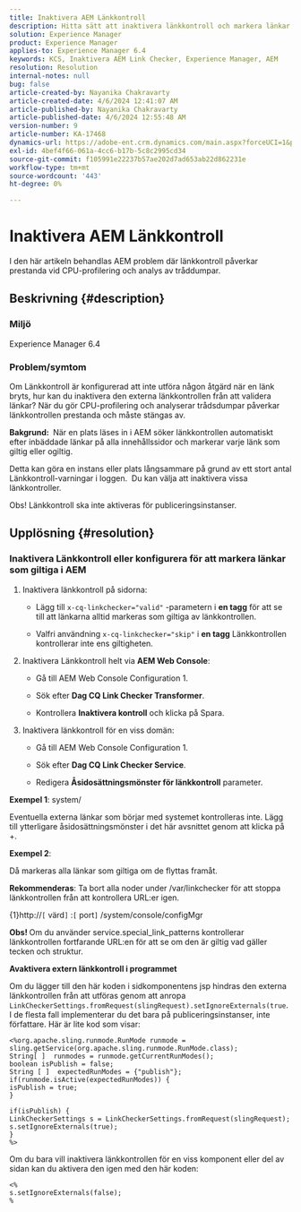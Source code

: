 ```yaml
---
title: Inaktivera AEM Länkkontroll
description: Hitta sätt att inaktivera länkkontroll och markera länkar som giltiga i AEM.
solution: Experience Manager
product: Experience Manager
applies-to: Experience Manager 6.4
keywords: KCS, Inaktivera AEM Link Checker, Experience Manager, AEM
resolution: Resolution
internal-notes: null
bug: false
article-created-by: Nayanika Chakravarty
article-created-date: 4/6/2024 12:41:07 AM
article-published-by: Nayanika Chakravarty
article-published-date: 4/6/2024 12:55:48 AM
version-number: 9
article-number: KA-17468
dynamics-url: https://adobe-ent.crm.dynamics.com/main.aspx?forceUCI=1&pagetype=entityrecord&etn=knowledgearticle&id=c56c0f56-aef3-ee11-904b-6045bd006b25
exl-id: 4bef4f66-061a-4cc6-b17b-5c8c2995cd34
source-git-commit: f105991e22237b57ae202d7ad653ab22d862231e
workflow-type: tm+mt
source-wordcount: '443'
ht-degree: 0%

---
```


# Inaktivera AEM Länkkontroll


I den här artikeln behandlas AEM problem där länkkontroll påverkar prestanda vid CPU-profilering och analys av tråddumpar.

## Beskrivning {#description}


### <b>Miljö</b>

Experience Manager 6.4

### <b>Problem/symtom</b>

Om Länkkontroll är konfigurerad att inte utföra någon åtgärd när en länk bryts, hur kan du inaktivera den externa länkkontrollen från att validera länkar? När du gör CPU-profilering och analyserar trådsdumpar påverkar länkkontrollen prestanda och måste stängas av.

<b>Bakgrund: </b> När en plats läses in i AEM söker länkkontrollen automatiskt efter inbäddade länkar på alla innehållssidor och markerar varje länk som giltig eller ogiltig.

Detta kan göra en instans eller plats långsammare på grund av ett stort antal Länkkontroll-varningar i loggen.  Du kan välja att inaktivera vissa länkkontroller.

Obs! Länkkontroll ska inte aktiveras för publiceringsinstanser.


## Upplösning {#resolution}


### Inaktivera Länkkontroll eller konfigurera för att markera länkar som giltiga i AEM

1. Inaktivera länkkontroll på sidorna:

   - Lägg till `x-cq-linkchecker="valid"` -parametern i <b>en tagg</b> för att se till att länkarna alltid markeras som giltiga av länkkontrollen.


   - Valfri användning `x-cq-linkchecker="skip"` i <b>en tagg</b> Länkkontrollen kontrollerar inte ens giltigheten.
2. Inaktivera Länkkontroll helt via <b>AEM Web Console</b>:
   - Gå till AEM Web Console Configuration 1.


   - Sök efter <b>Dag CQ Link Checker Transformer</b>.


   - Kontrollera <b>Inaktivera kontroll</b> och klicka på Spara.
3. Inaktivera länkkontroll för en viss domän:
   - Gå till AEM Web Console Configuration 1.


   - Sök efter <b>Dag CQ Link Checker Service</b>.


   - Redigera <b>Åsidosättningsmönster för länkkontroll</b> parameter.


<b>Exempel 1</b>: system/

Eventuella externa länkar som börjar med systemet kontrolleras inte. Lägg till ytterligare åsidosättningsmönster i det här avsnittet genom att klicka på +.

<b>Exempel 2</b>:

Då markeras alla länkar som giltiga om de flyttas framåt.

<b>Rekommenderas</b>: Ta bort alla noder under /var/linkchecker för att stoppa länkkontrollen från att kontrollera URL:er igen.

{1}http://`[` värd`]` :`[` port`]` /system/console/configMgr

<b>Obs! </b>Om du använder service.special_link_patterns kontrollerar länkkontrollen fortfarande URL:en för att se om den är giltig vad gäller tecken och struktur.

<b>Avaktivera extern länkkontroll i programmet</b>

Om du lägger till den här koden i sidkomponentens jsp hindras den externa länkkontrollen från att utföras genom att anropa `LinkCheckerSettings.fromRequest(slingRequest).setIgnoreExternals(true`. I de flesta fall implementerar du det bara på publiceringsinstanser, inte författare. Här är lite kod som visar:




```
<%org.apache.sling.runmode.RunMode runmode = sling.getService(org.apache.sling.runmode.RunMode.class);
String[ ]  runmodes = runmode.getCurrentRunModes();
boolean isPublish = false;
String [ ]  expectedRunModes = {"publish"};
if(runmode.isActive(expectedRunModes)) {
isPublish = true;
}

if(isPublish) {
LinkCheckerSettings s = LinkCheckerSettings.fromRequest(slingRequest);
s.setIgnoreExternals(true);
}
%>
```




Om du bara vill inaktivera länkkontrollen för en viss komponent eller del av sidan kan du aktivera den igen med den här koden:


```
<%
s.setIgnoreExternals(false);
%
```
